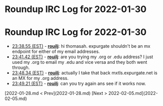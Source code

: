 # Roundup IRC Log for 2022-01-30 #
# Roundup IRC Log for 2022-01-30
* <a href="#23:38.55" id="23:38.55">23:38.55 (EST)</a> - __[rouilj](https://github.com/rouilj)__: hi thomasah. expurgate shouldn't be an mx endpoint for either of my email addresses.
* <a href="#23:41.42" id="23:41.42">23:41.42 (EST)</a> - __[rouilj](https://github.com/rouilj)__: are you trying my .org or .edu address? I just used my .org to email my .edu and vice versa and they both went through.
* <a href="#23:48.34" id="23:48.34">23:48.34 (EST)</a> - __[rouilj](https://github.com/rouilj)__: actually I take that back mxtls.expurgate.net is an MX for my .org address.
* <a href="#23:49.21" id="23:49.21">23:49.21 (EST)</a> - __[rouilj](https://github.com/rouilj)__: can you try again ans see if it works now.

<div class="inpage-footer">
[2022-01-28.md < Prev](2022-01-28.md)
[Next > 2022-02-05.md](2022-02-05.md)
</div>
